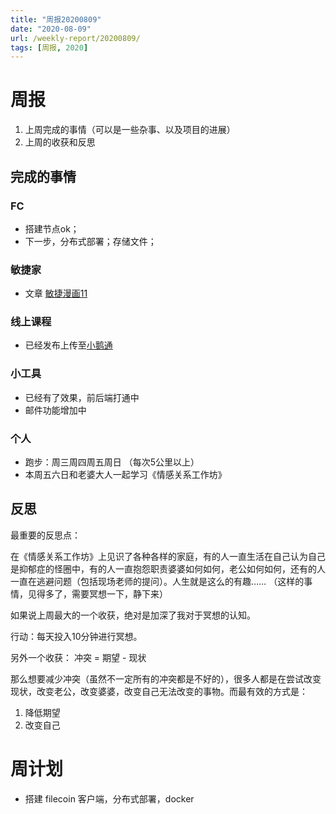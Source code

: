 ```yaml
---
title: "周报20200809"
date: "2020-08-09"
url: /weekly-report/20200809/
tags: [周报, 2020]
---
```


# 周报

1. 上周完成的事情（可以是一些杂事、以及项目的进展）
2. 上周的收获和反思

## 完成的事情

### FC

- 搭建节点ok；
- 下一步，分布式部署；存储文件；

### 敏捷家

- 文章 [敏捷漫画11](/comicagile/11/team-problems/)

### 线上课程

- 已经发布上传至[小鹅通](https://appmopev1px9533.h5.xiaoeknow.com/v1/course/column/p_5f27d789e4b0822d26880e60?type=3)

### 小工具

- 已经有了效果，前后端打通中
- 邮件功能增加中

### 个人

- 跑步：周三周四周五周日 （每次5公里以上）
- 本周五六日和老婆大人一起学习《情感关系工作坊》

## 反思

最重要的反思点：

在《情感关系工作坊》上见识了各种各样的家庭，有的人一直生活在自己认为自己是抑郁症的怪圈中，有的人一直抱怨职责婆婆如何如何，老公如何如何，还有的人一直在逃避问题（包括现场老师的提问）。人生就是这么的有趣…… （这样的事情，见得多了，需要冥想一下，静下来）

如果说上周最大的一个收获，绝对是加深了我对于冥想的认知。

行动：每天投入10分钟进行冥想。

另外一个收获： 冲突 = 期望 - 现状

那么想要减少冲突（虽然不一定所有的冲突都是不好的），很多人都是在尝试改变现状，改变老公，改变婆婆，改变自己无法改变的事物。而最有效的方式是：

1. 降低期望
2. 改变自己

# 周计划

- 搭建 filecoin 客户端，分布式部署，docker

